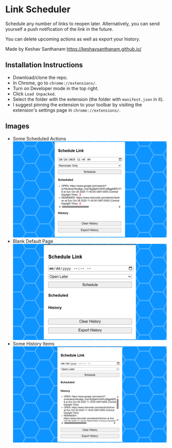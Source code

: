 # Link Scheduler
Schedule any number of links to reopen later. Alternatively, you can send yourself a push notification of the link in the future.

You can delete upcoming actions as well as export your history.

Made by Keshav Santhanam
https://keshavsanthanam.github.io/

## Installation Instructions
- Download/clone the repo.
- In Chrome, go to `chrome://extensions/`.
- Turn on Developer mode in the top right.
- Click `Load Unpacked`.
- Select the folder with the extension (the folder with `manifest.json` in it).
- I suggest pinning the extension to your toolbar by visiting the extension's settings page in `chrome://extensions/`.

## Images
- Some Scheduled Actions
![Some Scheduled Actions](demo_images/1.png)
- Blank Default Page
![Blank Default Page](demo_images/2.png)
- Some History Items
![Some History Items](demo_images/3.png)
